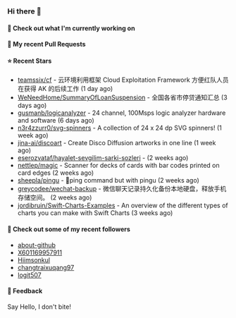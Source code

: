 ### Hi there 👋

#### 👷 Check out what I'm currently working on

#### 🔨 My recent Pull Requests


#### ⭐ Recent Stars

- [teamssix/cf](https://github.com/teamssix/cf) - 云环境利用框架 Cloud Exploitation Framework 方便红队人员在获得 AK 的后续工作 (1 day ago)
- [WeNeedHome/SummaryOfLoanSuspension](https://github.com/WeNeedHome/SummaryOfLoanSuspension) - 全国各省市停贷通知汇总 (3 days ago)
- [gusmanb/logicanalyzer](https://github.com/gusmanb/logicanalyzer) - 24 channel, 100Msps logic analyzer hardware and software (6 days ago)
- [n3r4zzurr0/svg-spinners](https://github.com/n3r4zzurr0/svg-spinners) - A collection of 24 x 24 dp SVG spinners! (1 week ago)
- [jina-ai/discoart](https://github.com/jina-ai/discoart) - Create Disco Diffusion artworks in one line (1 week ago)
- [eserozvataf/hayalet-sevgilim-sarki-sozleri](https://github.com/eserozvataf/hayalet-sevgilim-sarki-sozleri) -  (2 weeks ago)
- [nettlep/magic](https://github.com/nettlep/magic) - Scanner for decks of cards with bar codes printed on card edges (2 weeks ago)
- [sheepla/pingu](https://github.com/sheepla/pingu) - 🐧ping command but with pingu (2 weeks ago)
- [greycodee/wechat-backup](https://github.com/greycodee/wechat-backup) - 微信聊天记录持久化备份本地硬盘，释放手机存储空间。 (2 weeks ago)
- [jordibruin/Swift-Charts-Examples](https://github.com/jordibruin/Swift-Charts-Examples) - An overview of the different types of charts you can make with Swift Charts (3 weeks ago)

#### 👯 Check out some of my recent followers

- [about-github](https://github.com/about-github)
- [X601169957911](https://github.com/X601169957911)
- [Hiimsonkul](https://github.com/Hiimsonkul)
- [changtraixuqang97](https://github.com/changtraixuqang97)
- [logit507](https://github.com/logit507)

#### 💬 Feedback

Say Hello, I don't bite!